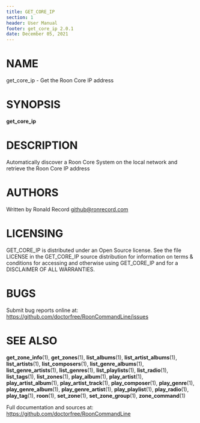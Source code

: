 ```yaml
---
title: GET_CORE_IP
section: 1
header: User Manual
footer: get_core_ip 2.0.1
date: December 05, 2021
---
```

# NAME
get_core_ip - Get the Roon Core IP address

# SYNOPSIS
**get_core_ip**

# DESCRIPTION
Automatically discover a Roon Core System on the local network and retrieve the Roon Core IP address

# AUTHORS
Written by Ronald Record github@ronrecord.com

# LICENSING
GET_CORE_IP is distributed under an Open Source license.
See the file LICENSE in the GET_CORE_IP source distribution
for information on terms &amp; conditions for accessing and
otherwise using GET_CORE_IP and for a DISCLAIMER OF ALL WARRANTIES.

# BUGS
Submit bug reports online at: https://github.com/doctorfree/RoonCommandLine/issues

# SEE ALSO
**get_zone_info**(1), **get_zones**(1), **list_albums**(1), **list_artist_albums**(1), **list_artists**(1), **list_composers**(1), **list_genre_albums**(1), **list_genre_artists**(1), **list_genres**(1), **list_playlists**(1), **list_radio**(1), **list_tags**(1), **list_zones**(1), **play_album**(1), **play_artist**(1), **play_artist_album**(1), **play_artist_track**(1), **play_composer**(1), **play_genre**(1), **play_genre_album**(1), **play_genre_artist**(1), **play_playlist**(1), **play_radio**(1), **play_tag**(1), **roon**(1), **set_zone**(1), **set_zone_group**(1), **zone_command**(1)

Full documentation and sources at: https://github.com/doctorfree/RoonCommandLine

